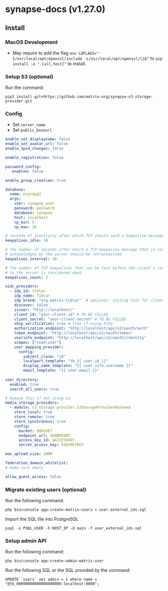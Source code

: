 # synapse-docs (v1.27.0)

## Install

### MacOS Development

- May require to add the flag `env LDFLAGS="-I/usr/local/opt/openssl/include -L/usr/local/opt/openssl/lib"` to `pip install -e ".[all,test]"` to install.

### Setup S3 (optional)

Run the command:
```
pip3 install git+https://github.com/matrix-org/synapse-s3-storage-provider.git
```

### Config

- Set `server_name`
- Set `public_baseurl`

```yaml
enable_set_displayname: false
enable_set_avatar_url: false
enable_3pid_changes: false

enable_registration: false

password_config:
   enabled: false

enable_group_creation: true

database:
  name: psycopg2
  args:
    user: synapse_user
    password: password
    database: synapse
    host: localhost
    cp_min: 5
    cp_max: 10

# seconds of inactivity after which TCP should send a keepalive message to the server
keepalives_idle: 10

# the number of seconds after which a TCP keepalive message that is not
# acknowledged by the server should be retransmitted
keepalives_interval: 10

# the number of TCP keepalives that can be lost before the client's connection
# to the server is considered dead
keepalives_count: 3

oidc_providers:
  - idp_id: tiblar
    idp_name: Tiblar
    idp_brand: "org.matrix.tiblar"  # optional: styling hint for clients
    discover: false
    issuer: "http://localhost/"
    client_id: "your-client-id" # TO BE FILLED
    client_secret: "your-client-secret" # TO BE FILLED
    skip_verification: true # True if using http
    authorization_endpoint: "http://localhost/api/v2/oauth/auth"
    token_endpoint: "http://localhost/api/v2/oauth/token"
    userinfo_endpoint: "http://localhost/api/v2/oauth/identity"
    scopes: ["read:user"]
    user_mapping_provider:
      config:
        subject_claim: "id"
        localpart_template: "tb_{{ user.id }}"
        display_name_template: "{{ user.info.username }}"
        email_template: "{{ user.email }}"
        
user_directory:
  enabled: true
  search_all_users: true

# Remove this if not using s3
media_storage_providers:
  - module: s3_storage_provider.S3StorageProviderBackend
    store_local: true
    store_remote: true
    store_synchronous: true
    config:
      bucket: $BUCKET
      endpoint_url: $ENDPOINT
      access_key_id: $ACCESSKEY
      secret_access_key: $SECRETKEY

max_upload_size: 100M

federation_domain_whitelist:
# make sure empty

allow_guest_access: false
```

### Migrate existing users (optional)

Run the following command:
```
php bin/console app:create-matrix-users > user_external_ids.sql
```

Import the SQL file into PostgreSQL
```
psql -u PSQL_USER -h HOST_IP -d main -f user_external_ids.sql
```

### Setup admin API

Run the following command:
```
php bin/console app:create-admin-matrix-user
```

Run the following SQL or the SQL provided by the command:
```
UPDATE `users` set admin = 1 where name = "@tb_00000000000000000000:localhost:8008";
```
